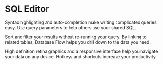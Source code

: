 # SQL Editor

Syntax highlighting and auto-completion make writing complicated queries easy. Use query parameters to help others use your shared SQL.

Sort and filter your results without re-running your query. By linking to related tables, Database Flow helps you drill down to the data you need.

High definition retina graphics and a responsive interface help you navigate your data on any device. Hotkeys and shortcuts increase your productivity.
